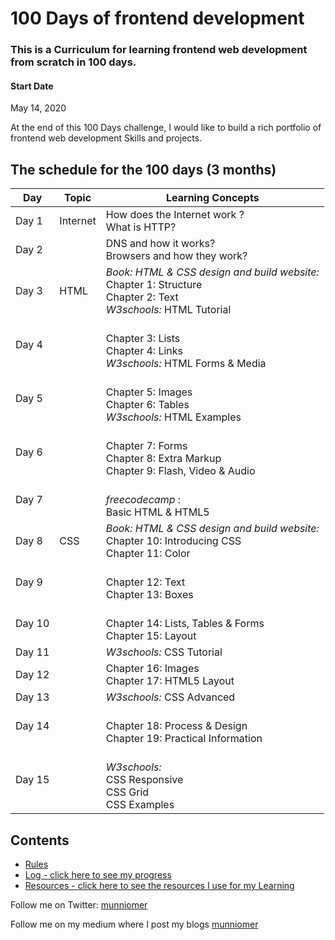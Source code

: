 # 100 Days of  frontend development 
### This is a Curriculum for learning frontend web development from scratch in 100 days.

#### Start Date
May 14, 2020

At the end of this 100 Days challenge, I would like to build a rich portfolio of frontend web development Skills and projects.

## The schedule for the 100 days (3 months)

Day        | Topic      | Learning Concepts |
------------- | ------------- | --------------- | 
Day 1 | Internet | How does the Internet work ? </br> What is HTTP? | 
Day 2 |  | DNS and how it works? </br> Browsers and how they work? | 
Day 3 | HTML | *Book:  HTML & CSS design and build website:* </br> Chapter 1: Structure </br> Chapter 2: Text </br> *W3schools:* HTML Tutorial | 
Day 4 | | </br> Chapter 3: Lists </br> Chapter 4: Links  </br> *W3schools:* HTML Forms & Media | 
Day 5 | | </br> Chapter 5: Images </br> Chapter 6: Tables   </br> *W3schools:* HTML Examples | 
Day 6 | | </br> Chapter 7: Forms  </br> Chapter 8: Extra Markup   </br> Chapter 9: Flash, Video & Audio | 
Day 7 | | </br> *freecodecamp* : </br> Basic HTML & HTML5 | 
Day 8 | CSS | *Book:  HTML & CSS design and build website:* </br> Chapter 10: Introducing CSS </br> Chapter 11: Color | 
Day 9 | | </br> Chapter 12: Text </br> Chapter 13: Boxes  | 
Day 10 | | </br> Chapter 14: Lists, Tables & Forms  </br> Chapter 15: Layout | 
Day 11 | | *W3schools:* CSS Tutorial| 
Day 12 | | Chapter 16: Images  </br> Chapter 17: HTML5 Layout | 
Day 13 | | *W3schools:* CSS Advanced  | 
Day 14 | | </br> Chapter 18: Process & Design  </br> Chapter 19: Practical Information |
Day 15 | | </br> *W3schools:* </br> CSS Responsive </br> CSS Grid </br> CSS Examples  | 

## Contents

* [Rules](rules.md)
* [Log - click here to see my progress](log.md)
* [Resources - click here to see the resources I use for my Learning](resources.md)


Follow me on Twitter: [munniomer](https://twitter.com/munniomer)

Follow me on my medium where I post my blogs [munniomer](https://medium.com/@munniomer/)




